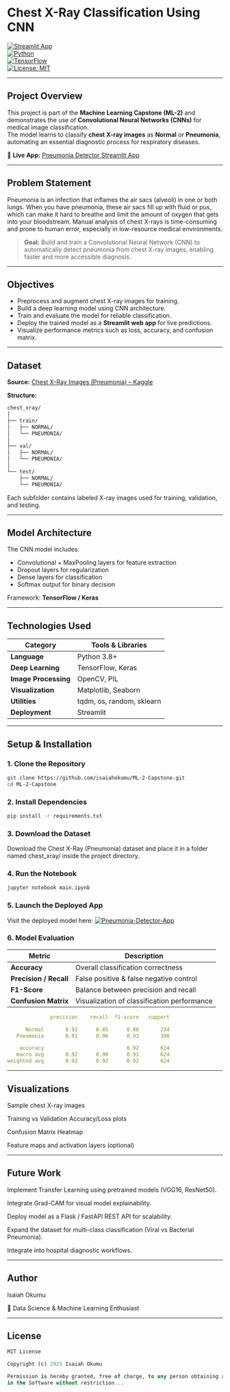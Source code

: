 # Chest X-Ray Classification Using CNN  

[![Streamlit App](https://img.shields.io/badge/Streamlit-Live%20Demo-brightgreen?logo=streamlit)](https://pneumonia-app-detector.streamlit.app/)  
[![Python](https://img.shields.io/badge/Python-3.8+-blue.svg)](https://www.python.org/)  
[![TensorFlow](https://img.shields.io/badge/TensorFlow-Deep%20Learning-orange.svg)](https://www.tensorflow.org/)  
[![License: MIT](https://img.shields.io/badge/License-MIT-yellow.svg)](./LICENSE)

---

## Project Overview  

This project is part of the **Machine Learning Capstone (ML-2)** and demonstrates the use of **Convolutional Neural Networks (CNNs)** for medical image classification.  
The model learns to classify **chest X-ray images** as **Normal** or **Pneumonia**, automating an essential diagnostic process for respiratory diseases.  

🔗 **Live App:** [Pneumonia Detector Streamlit App](https://pneumonia-app-detector.streamlit.app/)  

---

## Problem Statement  


Pneumonia is an infection that inflames the air sacs (alveoli) in one or both lungs. 
When you have pneumonia, these air sacs fill up with fluid or pus, which can make it hard to breathe and limit the amount of oxygen that gets into your bloodstream. 
Manual analysis of chest X-rays is time-consuming and prone to human error, especially in low-resource medical environments.  

> **Goal:** Build and train a Convolutional Neural Network (CNN) to automatically detect pneumonia from chest X-ray images, enabling faster and more accessible diagnosis.

---

## Objectives  

- Preprocess and augment chest X-ray images for training.  
- Build a deep learning model using CNN architecture.  
- Train and evaluate the model for reliable classification.  
- Deploy the trained model as a **Streamlit web app** for live predictions.  
- Visualize performance metrics such as loss, accuracy, and confusion matrix.  

---

## Dataset  

**Source:** [Chest X-Ray Images (Pneumonia) – Kaggle](https://www.kaggle.com/paultimothymooney/chest-xray-pneumonia)

**Structure:**
```css
chest_xray/
│
├── train/
│   ├── NORMAL/
│   └── PNEUMONIA/
│
├── val/
│   ├── NORMAL/
│   └── PNEUMONIA/
│
└── test/
    ├── NORMAL/
    └── PNEUMONIA/
```

Each subfolder contains labeled X-ray images used for training, validation, and testing.

---

## Model Architecture  

The CNN model includes:  
- Convolutional + MaxPooling layers for feature extraction  
- Dropout layers for regularization  
- Dense layers for classification  
- Softmax output for binary decision  

Framework: **TensorFlow / Keras**

---

## Technologies Used  

| Category | Tools & Libraries |
|-----------|------------------|
| **Language** | Python 3.8+ |
| **Deep Learning** | TensorFlow, Keras |
| **Image Processing** | OpenCV, PIL |
| **Visualization** | Matplotlib, Seaborn |
| **Utilities** | tqdm, os, random, sklearn |
| **Deployment** | Streamlit |

---

## Setup & Installation  

### 1. Clone the Repository  
```bash
git clone https://github.com/isaiahokumu/ML-2-Capstone.git
cd ML-2-Capstone
```

### 2. Install Dependencies
```bash
pip install -r requirements.txt
```

### 3. Download the Dataset

Download the Chest X-Ray (Pneumonia) dataset and place it in a folder named chest_xray/ inside the project directory.

### 4. Run the Notebook
```bash
jupyter notebook main.ipynb
```

### 5. Launch the Deployed App
Visit the deployed model here:
[![Pneumonia-Detector-App](https://img.shields.io/badge/Streamlit-Live%20Demo-brightgreen?logo=streamlit)](https://pneumonia-app-detector.streamlit.app/)  

### 6. Model Evaluation

| Metric                 | Description                                 |
| ---------------------- | ------------------------------------------- |
| **Accuracy**           | Overall classification correctness          |
| **Precision / Recall** | False positive & false negative control     |
| **F1-Score**           | Balance between precision and recall        |
| **Confusion Matrix**   | Visualization of classification performance |

```yaml
              precision    recall  f1-score   support

      Normal       0.92      0.85      0.88       234
   Pneumonia       0.91      0.96      0.93       390

    accuracy                           0.92       624
   macro avg       0.92      0.90      0.91       624
weighted avg       0.92      0.92      0.92       624
```

---

## Visualizations

Sample chest X-ray images

Training vs Validation Accuracy/Loss plots

Confusion Matrix Heatmap

Feature maps and activation layers (optional)

---

## Future Work

Implement Transfer Learning using pretrained models (VGG16, ResNet50).

Integrate Grad-CAM for visual model explainability.

Deploy model as a Flask / FastAPI REST API for scalability.

Expand the dataset for multi-class classification (Viral vs Bacterial Pneumonia).

Integrate into hospital diagnostic workflows.

---
 
 ## Author

Isaiah Okumu

📍 Data Science & Machine Learning Enthusiast

---

## License
````sql
MIT License

Copyright (c) 2025 Isaiah Okumu

Permission is hereby granted, free of charge, to any person obtaining a copy of this software and associated documentation files (the “Software”), to deal
in the Software without restriction...
````
